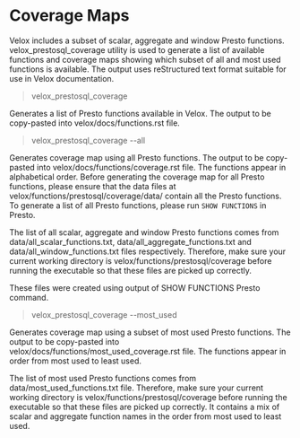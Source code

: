 # Coverage Maps

Velox includes a subset of scalar, aggregate and window Presto functions.
velox_prestosql_coverage utility is used to generate a list of available
functions and coverage maps showing which subset of all and most used functions
is available. The output uses reStructured text format suitable for use in
Velox documentation.

> velox_prestosql_coverage

Generates a list of Presto functions available in Velox. The output
to be copy-pasted into velox/docs/functions.rst file.

> velox_prestosql_coverage --all

Generates coverage map using all Presto functions. The output to be copy-pasted
into velox/docs/functions/coverage.rst file. The functions appear in alphabetical order.
Before generating the coverage map for all Presto functions, please ensure that the data 
files at velox/functions/prestosql/coverage/data/ contain all the Presto functions. To
generate a list of all Presto functions, please run ```SHOW FUNCTIONS``` in Presto.

The list of all scalar, aggregate and window Presto functions comes from
data/all_scalar_functions.txt, data/all_aggregate_functions.txt and
data/all_window_functions.txt files respectively. Therefore, make sure your
current working directory is velox/functions/prestosql/coverage before running
the executable so that these files are picked up correctly.

These files were created using output of SHOW FUNCTIONS Presto command.

> velox_prestosql_coverage --most_used

Generates coverage map using a subset of most used Presto functions. The output
to be copy-pasted into velox/docs/functions/most_used_coverage.rst file. The functions
appear in order from most used to least used.

The list of most used Presto functions comes from data/most_used_functions.txt file.
Therefore, make sure your current working directory is velox/functions/prestosql/coverage
before running the executable so that these files are picked up correctly. It contains
a mix of scalar and aggregate function names in the order from most used to least used.
